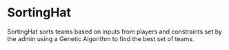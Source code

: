# SortingHat
SortingHat sorts teams based on inputs from players and constraints set by the admin using a Genetic Algorithm to find the best set of teams.

